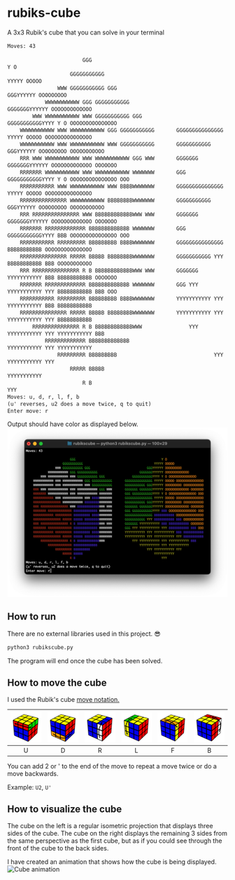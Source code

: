 # rubiks-cube
A 3x3 Rubik's cube that you can solve in your terminal

```
Moves: 43

                        GGG                                               Y O
                    GGGGGGGGGGG                                       YYYYY OOOOO
                WWW GGGGGGGGGGG GGG                               GGGYYYYYY OOOOOOOOO
            WWWWWWWWWWW GGG GGGGGGGGGGG                       GGGGGGGYYYYYY OOOOOOOOOOOOO
        WWW WWWWWWWWWWW WWW GGGGGGGGGGG GGG               GGGGGGGGGGGYYYY Y O OOOOOOOOOOOOOOO
    WWWWWWWWWWW WWW WWWWWWWWWWW GGG GGGGGGGGGGG       GGGGGGGGGGGGGGG YYYYY OOOOO OOOOOOOOOOOOOOO
    WWWWWWWWWWW WWW WWWWWWWWWWW WWW GGGGGGGGGGG       GGGGGGGGGGG GGGYYYYYY OOOOOOOOO OOOOOOOOOOO
    RRR WWW WWWWWWWWWWW WWW WWWWWWWWWWW GGG WWW       GGGGGGG GGGGGGGYYYYYY OOOOOOOOOOOOO OOOOOOO
    RRRRRRR WWWWWWWWWWW WWW WWWWWWWWWWW WWWWWWW       GGG GGGGGGGGGGGYYYY Y O OOOOOOOOOOOOOOO OOO
    RRRRRRRRRRR WWW WWWWWWWWWWW WWW BBBBWWWWWWW       GGGGGGGGGGGGGGG YYYYY OOOOO OOOOOOOOOOOOOOO
    RRRRRRRRRRRRRRR WWWWWWWWWWW BBBBBBBBWWWWWWW       GGGGGGGGGGG GGGYYYYYY OOOOOOOOO OOOOOOOOOOO
    RRR RRRRRRRRRRRRRRR WWW BBBBBBBBBBBBWWW WWW       GGGGGGG GGGGGGGYYYYYY OOOOOOOOOOOOO OOOOOOO
    RRRRRRR RRRRRRRRRRRRR BBBBBBBBBBBBB WWWWWWW       GGG GGGGGGGGGGGYYYY BBB OOOOOOOOOOOOOOO OOO
    RRRRRRRRRRR RRRRRRRRR BBBBBBBBB BBBBWWWWWWW       GGGGGGGGGGGGGGG BBBBBBBBBBB OOOOOOOOOOOOOOO
    RRRRRRRRRRRRRRR RRRRR BBBBB BBBBBBBBWWWWWWW       GGGGGGGGGGG YYY BBBBBBBBBBB BBB OOOOOOOOOOO
    RRR RRRRRRRRRRRRRRR R B BBBBBBBBBBBBWWW WWW       GGGGGGG YYYYYYYYYYY BBB BBBBBBBBBBB OOOOOOO
    RRRRRRR RRRRRRRRRRRRR BBBBBBBBBBBBB WWWWWWW       GGG YYY YYYYYYYYYYY YYY BBBBBBBBBBB BBB OOO
    RRRRRRRRRRR RRRRRRRRR BBBBBBBBB BBBBWWWWWWW       YYYYYYYYYYY YYY YYYYYYYYYYY BBB BBBBBBBBBBB
    RRRRRRRRRRRRRRR RRRRR BBBBB BBBBBBBBWWWWWWW       YYYYYYYYYYY YYY YYYYYYYYYYY YYY BBBBBBBBBBB
        RRRRRRRRRRRRRRR R B BBBBBBBBBBBBWWW               YYY YYYYYYYYYYY YYY YYYYYYYYYYY BBB
            RRRRRRRRRRRRR BBBBBBBBBBBBB                       YYYYYYYYYYY YYY YYYYYYYYYYY
                RRRRRRRRR BBBBBBBBB                               YYY YYYYYYYYYYY YYY
                    RRRRR BBBBB                                       YYYYYYYYYYY
                        R B                                               YYY
Moves: u, d, r, l, f, b
(u' reverses, u2 does a move twice, q to quit)
Enter move: r
```
Output should have color as displayed below.
![Screenshot of terminal window](./images/terminal_screenshot.png)

## How to run
There are no external libraries used in this project. 😎
``` bash
python3 rubikscube.py
```
The program will end once the cube has been solved.

## How to move the cube
I used the Rubik's cube [move notation.](https://jperm.net/3x3/moves)

| ![Up move](./images/U.png) | ![Down move](./images/D.png) | ![Right move](./images/R.png) | ![Left move](./images/L.png) | ![Front move](./images/F.png) | ![Back move](./images/B.png) |
|:-----------------------:|:-----------------------:|:-----------------------:|:-----------------------:|:-----------------------:|:-----------------------:|
| U                       | D                       | R                       | L                       | F                       | B                       |

You can add 2 or ' to the end of the move to repeat a move twice or do a move backwards.

Example: `U2`, `U'`

## How to visualize the cube
The cube on the left is a regular isometric projection that displays three sides of the cube. The cube on the right displays the remaining 3 sides from the same perspective as the first cube, but as if you could see through the front of the cube to the back sides.

I have created an animation that shows how the cube is being displayed.
![Cube animation](./images/cube_animation.gif)
